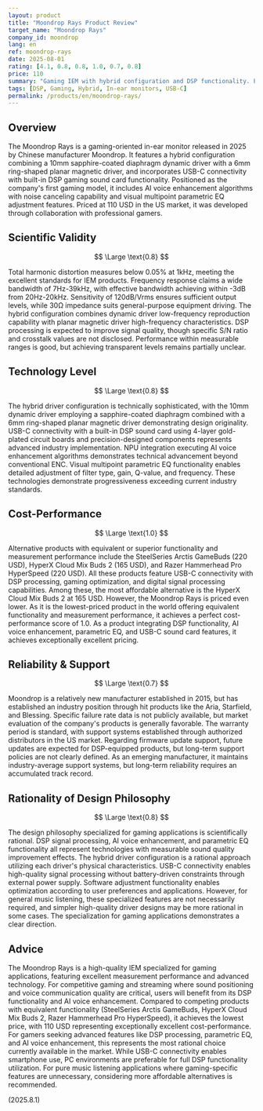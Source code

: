 ```yaml
---
layout: product
title: "Moondrop Rays Product Review"
target_name: "Moondrop Rays"
company_id: moondrop
lang: en
ref: moondrop-rays
date: 2025-08-01
rating: [4.1, 0.8, 0.8, 1.0, 0.7, 0.8]
price: 110
summary: "Gaming IEM with hybrid configuration and DSP functionality. Features excellent measurement performance and high technical level, achieving the lowest price among competing products with equivalent functionality for outstanding cost-performance."
tags: [DSP, Gaming, Hybrid, In-ear monitors, USB-C]
permalink: /products/en/moondrop-rays/
---
```

## Overview

The Moondrop Rays is a gaming-oriented in-ear monitor released in 2025 by Chinese manufacturer Moondrop. It features a hybrid configuration combining a 10mm sapphire-coated diaphragm dynamic driver with a 6mm ring-shaped planar magnetic driver, and incorporates USB-C connectivity with built-in DSP gaming sound card functionality. Positioned as the company's first gaming model, it includes AI voice enhancement algorithms with noise canceling capability and visual multipoint parametric EQ adjustment features. Priced at 110 USD in the US market, it was developed through collaboration with professional gamers.

## Scientific Validity

$$ \Large \text{0.8} $$

Total harmonic distortion measures below 0.05% at 1kHz, meeting the excellent standards for IEM products. Frequency response claims a wide bandwidth of 7Hz-39kHz, with effective bandwidth achieving within -3dB from 20Hz-20kHz. Sensitivity of 120dB/Vrms ensures sufficient output levels, while 30Ω impedance suits general-purpose equipment driving. The hybrid configuration combines dynamic driver low-frequency reproduction capability with planar magnetic driver high-frequency characteristics. DSP processing is expected to improve signal quality, though specific S/N ratio and crosstalk values are not disclosed. Performance within measurable ranges is good, but achieving transparent levels remains partially unclear.

## Technology Level

$$ \Large \text{0.8} $$

The hybrid driver configuration is technically sophisticated, with the 10mm dynamic driver employing a sapphire-coated diaphragm combined with a 6mm ring-shaped planar magnetic driver demonstrating design originality. USB-C connectivity with a built-in DSP sound card using 4-layer gold-plated circuit boards and precision-designed components represents advanced industry implementation. NPU integration executing AI voice enhancement algorithms demonstrates technical advancement beyond conventional ENC. Visual multipoint parametric EQ functionality enables detailed adjustment of filter type, gain, Q-value, and frequency. These technologies demonstrate progressiveness exceeding current industry standards.

## Cost-Performance

$$ \Large \text{1.0} $$

Alternative products with equivalent or superior functionality and measurement performance include the SteelSeries Arctis GameBuds (220 USD), HyperX Cloud Mix Buds 2 (165 USD), and Razer Hammerhead Pro HyperSpeed (220 USD). All these products feature USB-C connectivity with DSP processing, gaming optimization, and digital signal processing capabilities. Among these, the most affordable alternative is the HyperX Cloud Mix Buds 2 at 165 USD. However, the Moondrop Rays is priced even lower. As it is the lowest-priced product in the world offering equivalent functionality and measurement performance, it achieves a perfect cost-performance score of 1.0. As a product integrating DSP functionality, AI voice enhancement, parametric EQ, and USB-C sound card features, it achieves exceptionally excellent pricing.

## Reliability & Support

$$ \Large \text{0.7} $$

Moondrop is a relatively new manufacturer established in 2015, but has established an industry position through hit products like the Aria, Starfield, and Blessing. Specific failure rate data is not publicly available, but market evaluation of the company's products is generally favorable. The warranty period is standard, with support systems established through authorized distributors in the US market. Regarding firmware update support, future updates are expected for DSP-equipped products, but long-term support policies are not clearly defined. As an emerging manufacturer, it maintains industry-average support systems, but long-term reliability requires an accumulated track record.

## Rationality of Design Philosophy

$$ \Large \text{0.8} $$

The design philosophy specialized for gaming applications is scientifically rational. DSP signal processing, AI voice enhancement, and parametric EQ functionality all represent technologies with measurable sound quality improvement effects. The hybrid driver configuration is a rational approach utilizing each driver's physical characteristics. USB-C connectivity enables high-quality signal processing without battery-driven constraints through external power supply. Software adjustment functionality enables optimization according to user preferences and applications. However, for general music listening, these specialized features are not necessarily required, and simpler high-quality driver designs may be more rational in some cases. The specialization for gaming applications demonstrates a clear direction.

## Advice

The Moondrop Rays is a high-quality IEM specialized for gaming applications, featuring excellent measurement performance and advanced technology. For competitive gaming and streaming where sound positioning and voice communication quality are critical, users will benefit from its DSP functionality and AI voice enhancement. Compared to competing products with equivalent functionality (SteelSeries Arctis GameBuds, HyperX Cloud Mix Buds 2, Razer Hammerhead Pro HyperSpeed), it achieves the lowest price, with 110 USD representing exceptionally excellent cost-performance. For gamers seeking advanced features like DSP processing, parametric EQ, and AI voice enhancement, this represents the most rational choice currently available in the market. While USB-C connectivity enables smartphone use, PC environments are preferable for full DSP functionality utilization. For pure music listening applications where gaming-specific features are unnecessary, considering more affordable alternatives is recommended.

(2025.8.1)
